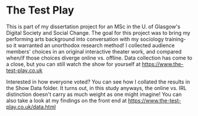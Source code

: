 # The Test Play
This is part of my dissertation project for an MSc in the U. of Glasgow's Digital Society and Social Change.
The goal for this project was to bring my performing arts background into conversation with my sociology training- 
so it warranted an unorthodox research method! I collected audience members' choices in an original interactive theater work, 
and compared when/if those choices diverge online vs. offline.
Data collection has come to a close, but you can still watch the show for yourself at https://www.the-test-play.co.uk

Interested in how everyone voted? You can see how I collated the results in the Show Data folder. It turns out, in this study anyways, the online vs. IRL distinction doesn't carry as much weight as one might imagine! You can also take a look at my findings on the front end at https://www.the-test-play.co.uk/data.html
